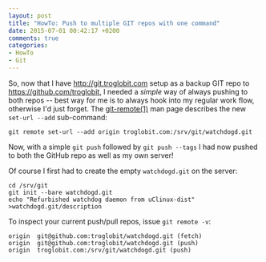 ```yaml
---
layout: post
title: "HowTo: Push to multiple GIT repos with one command"
date: 2015-07-01 00:42:17 +0200
comments: true
categories: 
- HowTo
- Git
---
```


So, now that I have http://git.troglobit.com setup as a backup GIT repo
to https://github.com/troglobit, I needed a *simple* way of always
pushing to both repos -- best way for me is to always hook into my
regular work flow, otherwise I'd just forget.  The [git-remote(1)](1)
man page describes the new `set-url --add` sub-command:

    git remote set-url --add origin troglobit.com:/srv/git/watchdogd.git

Now, with a simple `git push` followed by `git push --tags` I had now
pushed to both the GitHub repo as well as my own server!

<!-- more -->

Of course I first had to create the empty `watchdogd.git` on the server:

    cd /srv/git
    git init --bare watchdogd.git
    echo "Refurbished watchdog daemon from uClinux-dist" >watchdogd.git/description

To inspect your current push/pull repos, issue `git remote -v`:

    origin	git@github.com:troglobit/watchdogd.git (fetch)
    origin	git@github.com:troglobit/watchdogd.git (push)
    origin	troglobit.com:/srv/git/watchdogd.git (push)

[1]: http://git-scm.com/docs/git-remote
